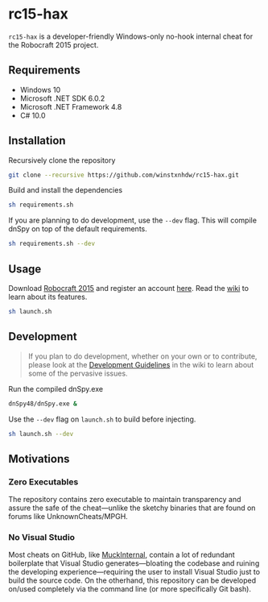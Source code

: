 # rc15-hax

`rc15-hax` is a developer-friendly Windows-only no-hook internal cheat for the Robocraft 2015 project.

## Requirements

- Windows 10
- Microsoft .NET SDK 6.0.2
- Microsoft .NET Framework 4.8
- C# 10.0

## Installation

Recursively clone the repository

```bash
git clone --recursive https://github.com/winstxnhdw/rc15-hax.git
```

Build and install the dependencies

```bash
sh requirements.sh
```

If you are planning to do development, use the `--dev` flag. This will compile dnSpy on top of the default requirements.

```bash
sh requirements.sh --dev
```

## Usage

Download [Robocraft 2015](https://drive.google.com/file/d/1T3i7x2OC0GuELEWjSt_fuWAge-xAsZEi/view?usp=sharing) and register an account [here](https://phoenixsoftworks.net/register.html). Read the [wiki](https://github.com/winstxnhdw/rc15-hax/wiki/Features) to learn about its features.

```bash
sh launch.sh
```

## Development

> If you plan to do development, whether on your own or to contribute, please look at the [Development Guidelines](https://github.com/winstxnhdw/rc15-hax/wiki/Development-Guidelines) in the wiki to learn about some of the pervasive issues.

Run the compiled dnSpy.exe

```bash
dnSpy48/dnSpy.exe &
```

Use the `--dev` flag on `launch.sh` to build before injecting.

```bash
sh launch.sh --dev
```

## Motivations

### Zero Executables

The repository contains zero executable to maintain transparency and assure the safe of the cheat—unlike the sketchy binaries that are found on forums like UnknownCheats/MPGH.

### No Visual Studio

Most cheats on GitHub, like [MuckInternal](https://github.com/win32kbase/MuckInternal), contain a lot of redundant boilerplate that Visual Studio generates—bloating the codebase and ruining the developing experience—requiring the user to install Visual Studio just to build the source code. On the otherhand, this repository can be developed on/used completely via the command line (or more specifically Git bash).
